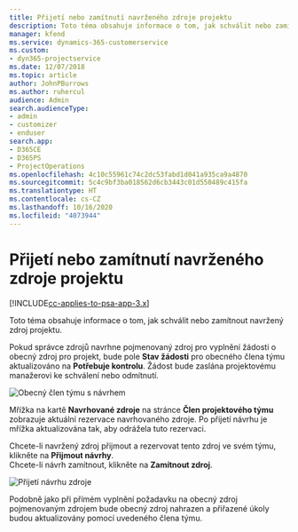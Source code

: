 ```yaml
---
title: Přijetí nebo zamítnutí navrženého zdroje projektu
description: Toto téma obsahuje informace o tom, jak schválit nebo zamítnout navržený zdroj projektu.
manager: kfend
ms.service: dynamics-365-customerservice
ms.custom:
- dyn365-projectservice
ms.date: 12/07/2018
ms.topic: article
author: JohnPBurrows
ms.author: ruhercul
audience: Admin
search.audienceType:
- admin
- customizer
- enduser
search.app:
- D365CE
- D365PS
- ProjectOperations
ms.openlocfilehash: 4c10c55961c74c2dc53fabd1d041a935ca9a4870
ms.sourcegitcommit: 5c4c9bf3ba018562d6cb3443c01d550489c415fa
ms.translationtype: HT
ms.contentlocale: cs-CZ
ms.lasthandoff: 10/16/2020
ms.locfileid: "4073944"
---
```

# <a name="accept-or-reject-a-proposed-project-resource"></a>Přijetí nebo zamítnutí navrženého zdroje projektu

[!INCLUDE[cc-applies-to-psa-app-3.x](../includes/cc-applies-to-psa-app-3x.md)]

Toto téma obsahuje informace o tom, jak schválit nebo zamítnout navržený zdroj projektu.

Pokud správce zdrojů navrhne pojmenovaný zdroj pro vyplnění žádosti o obecný zdroj pro projekt, bude pole **Stav žádosti** pro obecného člena týmu aktualizováno na **Potřebuje kontrolu**. Žádost bude zaslána projektovému manažerovi ke schválení nebo odmítnutí.

![Obecný člen týmu s návrhem](media/RM-how-to-19.png)

Mřížka na kartě **Navrhované zdroje** na stránce **Člen projektového týmu** zobrazuje aktuální rezervace navrhovaného zdroje. Po přijetí návrhu je mřížka aktualizována tak, aby odrážela tuto rezervaci. 

Chcete-li navržený zdroj přijmout a rezervovat tento zdroj ve svém týmu, klikněte na **Přijmout návrhy**.  
Chcete-li návrh zamítnout, klikněte na **Zamítnout zdroj**.

![Přijetí návrhu zdroje](media/RM-how-to-20.png) 

Podobně jako při přímém vyplnění požadavku na obecný zdroj pojmenovaným zdrojem bude obecný zdroj nahrazen a přiřazené úkoly budou aktualizovány pomocí uvedeného člena týmu.
